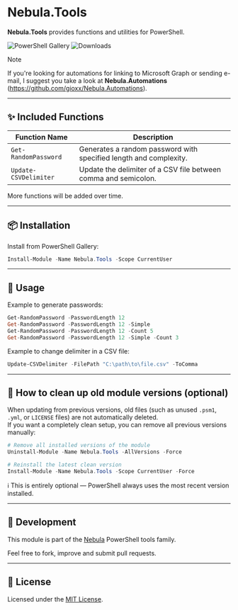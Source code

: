 # Nebula.Tools

**Nebula.Tools** provides functions and utilities for PowerShell.

![PowerShell Gallery](https://img.shields.io/powershellgallery/v/Nebula.Tools?label=PowerShell%20Gallery)
![Downloads](https://img.shields.io/powershellgallery/dt/Nebula.Tools?color=blue)

> [!NOTE]  
> If you're looking for automations for linking to Microsoft Graph or sending e-mail, I suggest you take a look at **Nebula.Automations** (https://github.com/gioxx/Nebula.Automations).

---

## ✨ Included Functions

| Function Name            | Description |
|------------------------|------------------------------------------------------------------|
| `Get-RandomPassword`  | Generates a random password with specified length and complexity. |
| `Update-CSVDelimiter`  | Update the delimiter of a CSV file between comma and semicolon. |

More functions will be added over time.

---

## 📦 Installation

Install from PowerShell Gallery:

```powershell
Install-Module -Name Nebula.Tools -Scope CurrentUser
```

---

## 🚀 Usage

Example to generate passwords:

```powershell
Get-RandomPassword -PasswordLength 12
Get-RandomPassword -PasswordLength 12 -Simple
Get-RandomPassword -PasswordLength 12 -Count 5
Get-RandomPassword -PasswordLength 12 -Simple -Count 3
```

Example to change delimiter in a CSV file:

```powershell
Update-CSVDelimiter -FilePath "C:\path\to\file.csv" -ToComma
```

---

## 🧽 How to clean up old module versions (optional)

When updating from previous versions, old files (such as unused `.psm1`, `.yml`, or `LICENSE` files) are not automatically deleted.  
If you want a completely clean setup, you can remove all previous versions manually:

```powershell
# Remove all installed versions of the module
Uninstall-Module -Name Nebula.Tools -AllVersions -Force

# Reinstall the latest clean version
Install-Module -Name Nebula.Tools -Scope CurrentUser -Force
```

ℹ️ This is entirely optional — PowerShell always uses the most recent version installed.

---

## 🔧 Development

This module is part of the [Nebula](https://github.com/gioxx?tab=repositories&q=Nebula) PowerShell tools family.

Feel free to fork, improve and submit pull requests.

---

## 📄 License

Licensed under the [MIT License](https://opensource.org/licenses/MIT).
